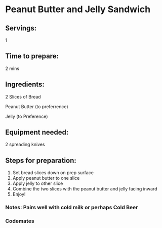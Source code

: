 # Peanut Butter and Jelly Sandwich

## Servings: 
1

## Time to prepare: 
2 mins

## Ingredients:
2 Slices of Bread

Peanut Butter (to preferrence)

Jelly (to Preference)


## Equipment needed: 
2 spreading knives


## Steps for preparation: 
1) Set bread slices down on prep surface 
2) Apply peanut butter to one slice 
3) Apply jelly to other slice 
4) Combine the two slices with the peanut butter and jelly facing inward 
5) Enjoy!



### Notes: Pairs well with cold milk or perhaps Cold Beer 



### Codemates #
